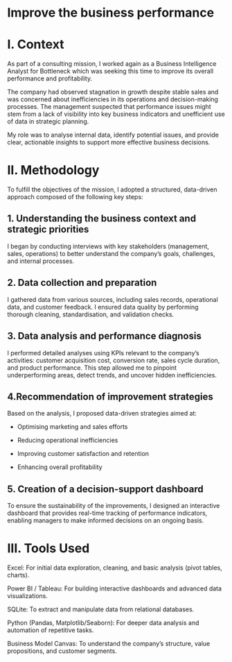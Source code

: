 # Improve the business performance
# I. Context
As part of a consulting mission, I worked again as a Business Intelligence Analyst for Bottleneck which was seeking this time to improve its overall performance and profitability.

The company had observed stagnation in growth despite stable sales and was concerned about inefficiencies in its operations and decision-making processes. The management suspected that performance issues might stem from a lack of visibility into key business indicators and unefficient use of data in strategic planning.

My role was to analyse internal data, identify potential issues, and provide clear, actionable insights to support more effective business decisions.

# II. Methodology
To fulfill the objectives of the mission, I adopted a structured, data-driven approach composed of the following key steps:

## 1. Understanding the business context and strategic priorities
I began by conducting interviews with key stakeholders (management, sales, operations) to better understand the company’s goals, challenges, and internal processes.

## 2. Data collection and preparation
I gathered data from various sources, including sales records, operational data, and customer feedback. I ensured data quality by performing thorough cleaning, standardisation, and validation checks.

## 3. Data analysis and performance diagnosis
I performed detailed analyses using KPIs relevant to the company’s activities: customer acquisition cost, conversion rate, sales cycle duration, and product performance. This step allowed me to pinpoint underperforming areas, detect trends, and uncover hidden inefficiencies.

## 4.Recommendation of improvement strategies
Based on the analysis, I proposed data-driven strategies aimed at:

- Optimising marketing and sales efforts

- Reducing operational inefficiencies

- Improving customer satisfaction and retention

- Enhancing overall profitability

## 5. Creation of a decision-support dashboard
To ensure the sustainability of the improvements, I designed an interactive dashboard that provides real-time tracking of performance indicators, enabling managers to make informed decisions on an ongoing basis.

# III. Tools Used

Excel: For initial data exploration, cleaning, and basic analysis (pivot tables, charts).

Power BI / Tableau: For building interactive dashboards and advanced data visualizations.

SQLite: To extract and manipulate data from relational databases.

Python (Pandas, Matplotlib/Seaborn): For deeper data analysis and automation of repetitive tasks.

Business Model Canvas: To understand the company’s structure, value propositions, and customer segments.
